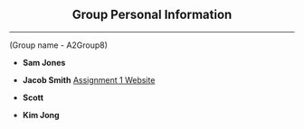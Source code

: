 ## <center> Group Personal Information </center>
***
(Group name - A2Group8)

-  **Sam Jones**

- **Jacob Smith**
   [Assignment 1 Website](https://jkobie812.github.io/Jacob-s-Profile/Index.html)
- **Scott**

- **Kim Jong**
